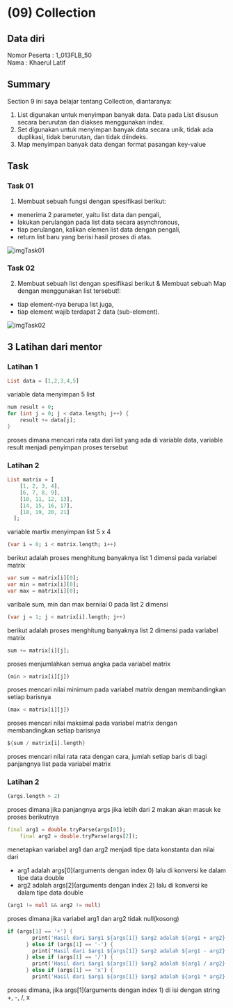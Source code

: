 # (09) Collection

## Data diri

Nomor Peserta : 1_013FLB_50 <br />
Nama : Khaerul Latif

## Summary

Section 9 ini saya belajar tentang Collection, diantaranya:

1. List digunakan untuk menyimpan banyak data. Data pada List disusun secara berurutan dan diakses menggunakan index.
2. Set digunakan untuk menyimpan banyak data secara unik, tidak ada duplikasi, tidak berurutan, dan tidak diindeks.
3. Map menyimpan banyak data dengan format pasangan key-value

## Task

### Task 01

1. Membuat sebuah fungsi dengan spesifikasi berikut:

- menerima 2 parameter, yaitu list data dan pengali,
- lakukan perulangan pada list data secara asynchronous,
- tiap perulangan, kalikan elemen list data dengan pengali,
- return list baru yang berisi hasil proses di atas.

![imgTask01](/screenshoot/task01.png)

### Task 02

2. Membuat sebuah list dengan spesifikasi berikut & Membuat sebuah Map dengan menggunakan list tersebut!:

- tiap element-nya berupa list juga,
- tiap element wajib terdapat 2 data (sub-element).

![imgTask02](/screenshoot/task02.png)

## 3 Latihan dari mentor

### Latihan 1

```dart
List data = [1,2,3,4,5]
```

variable data menyimpan 5 list

```dart
num result = 0;
for (int j = 0; j < data.length; j++) {
    result += data[j];
}
```

proses dimana mencari rata rata dari list yang ada di variable data, variable result menjadi penyimpan proses tersebut

### Latihan 2

```dart
List matrix = [
    [1, 2, 3, 4],
    [6, 7, 8, 9],
    [10, 11, 12, 13],
    [14, 15, 16, 17],
    [18, 19, 20, 21]
  ];
```
variable martix menyimpan list 5 x 4

```dart
(var i = 0; i < matrix.length; i++)
```
berikut adalah proses menghitung banyaknya list 1 dimensi pada variabel matrix

```dart
var sum = matrix[i][0];
var min = matrix[i][0];
var max = matrix[i][0];
```
varibale sum, min dan max bernilai 0 pada list 2 dimensi

```dart
(var j = 1; j < matrix[i].length; j++)
```
berikut adalah proses menghitung banyaknya list 2 dimensi pada variabel matrix
 ```dart
sum += matrix[i][j];
 ```
 proses menjumlahkan semua angka pada variabel matrix
```dart
(min > matrix[i][j])
```
proses mencari nilai minimum pada variabel matrix dengan membandingkan setiap barisnya

```dart
(max < matrix[i][j])
```
proses mencari nilai maksimal pada variabel matrix dengan membandingkan setiap barisnya

```dart
${sum / matrix[i].length}
```
proses mencari nilai rata rata dengan cara, jumlah setiap baris di bagi panjangnya  list pada variabel matrix

### Latihan 2
```dart
(args.length > 2)
```
proses dimana jika panjangnya args jika lebih dari 2 makan akan masuk ke proses berikutnya
```dart
final arg1 = double.tryParse(args[0]);
    final arg2 = double.tryParse(args[2]);
```
menetapkan variabel arg1 dan arg2 menjadi tipe data konstanta dan nilai dari 
- arg1 adalah args[0](arguments dengan index 0) lalu di konversi ke dalam tipe data double
- arg2 adalah args[2](arguments dengan index 2) lalu di konversi ke dalam tipe data double
```dart
(arg1 != null && arg2 != null)
```
proses dimana jika variabel arg1 dan arg2 tidak null(kosong)
```dart
if (args[1] == '+') {
        print('Hasil dari $arg1 ${args[1]} $arg2 adalah ${arg1 + arg2}');
      } else if (args[1] == '-') {
        print('Hasil dari $arg1 ${args[1]} $arg2 adalah ${arg1 - arg2}');
      } else if (args[1] == '/') {
        print('Hasil dari $arg1 ${args[1]} $arg2 adalah ${arg1 / arg2}');
      } else if (args[1] == 'x') {
        print('Hasil dari $arg1 ${args[1]} $arg2 adalah ${arg1 * arg2}');
```
proses dimana, jika args[1](arguments dengan index 1) di isi dengan string +, -, /, x